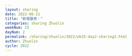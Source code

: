 ```yaml
---
layout: sharing
date: 2022-06-21
title: "新增靈修："
categories: sharing Zhuolin
weekNum: 25
dayNum: 2
permalink: /sharing/zhuolin/2022/wk25-day2-sharing2.html
author: Zhuolin
cycle: 2022
---  
```

